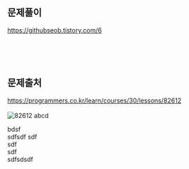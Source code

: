 ## 문제풀이      
https://githubseob.tistory.com/6  



</br>
</br>
</br>



## 문제출처
https://programmers.co.kr/learn/courses/30/lessons/82612  
</br>
![82612](https://user-images.githubusercontent.com/83795383/128044707-9e6fc96b-8d95-47da-a3ee-2b52130ab931.jpg)
abcd

bdsf    
sdfsdf sdf       
 sdf        
 sdf   
 sdfsdsdf
